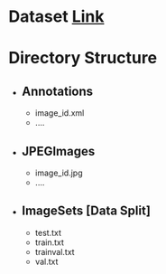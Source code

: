 # Dataset [Link]()
# Directory Structure
- ## Annotations
  - image_id.xml
  - ....
- ## JPEGImages
  - image_id.jpg
  - ....
- ## ImageSets [Data Split]
  - test.txt
  - train.txt
  - trainval.txt
  - val.txt
